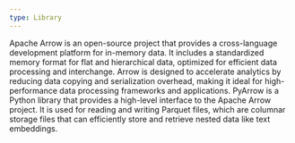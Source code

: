 ```yaml
---
type: Library
---
```


Apache Arrow is an open-source project that provides a cross-language development platform for in-memory data. It includes a standardized memory format for flat and hierarchical data, optimized for efficient data processing and interchange. Arrow is designed to accelerate analytics by reducing data copying and serialization overhead, making it ideal for high-performance data processing frameworks and applications. PyArrow is a Python library that provides a high-level interface to the Apache Arrow project. It is used for reading and writing Parquet files, which are columnar storage files that can efficiently store and retrieve nested data like text embeddings.